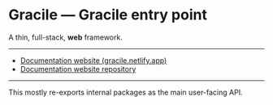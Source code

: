 # Gracile — Gracile entry point

A thin, full-stack, **web** framework.

---

- [Documentation website (gracile.netlify.app)](https://gracile.js.org/)
- [Documentation website repository](https://github.com/gracile-web/website)

---

This mostly re-exports internal packages as the main user-facing API.
